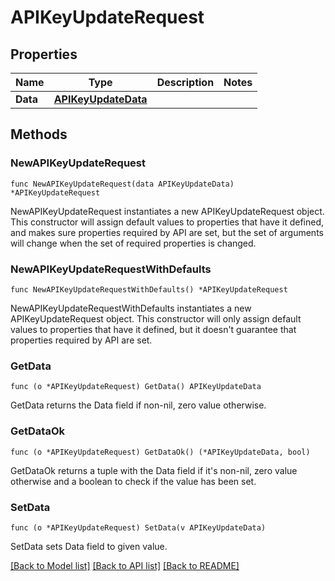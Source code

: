 # APIKeyUpdateRequest

## Properties

Name | Type | Description | Notes
---- | ---- | ----------- | ------
**Data** | [**APIKeyUpdateData**](APIKeyUpdateData.md) |  | 

## Methods

### NewAPIKeyUpdateRequest

`func NewAPIKeyUpdateRequest(data APIKeyUpdateData) *APIKeyUpdateRequest`

NewAPIKeyUpdateRequest instantiates a new APIKeyUpdateRequest object.
This constructor will assign default values to properties that have it defined,
and makes sure properties required by API are set, but the set of arguments
will change when the set of required properties is changed.

### NewAPIKeyUpdateRequestWithDefaults

`func NewAPIKeyUpdateRequestWithDefaults() *APIKeyUpdateRequest`

NewAPIKeyUpdateRequestWithDefaults instantiates a new APIKeyUpdateRequest object.
This constructor will only assign default values to properties that have it defined,
but it doesn't guarantee that properties required by API are set.

### GetData

`func (o *APIKeyUpdateRequest) GetData() APIKeyUpdateData`

GetData returns the Data field if non-nil, zero value otherwise.

### GetDataOk

`func (o *APIKeyUpdateRequest) GetDataOk() (*APIKeyUpdateData, bool)`

GetDataOk returns a tuple with the Data field if it's non-nil, zero value otherwise
and a boolean to check if the value has been set.

### SetData

`func (o *APIKeyUpdateRequest) SetData(v APIKeyUpdateData)`

SetData sets Data field to given value.



[[Back to Model list]](../README.md#documentation-for-models) [[Back to API list]](../README.md#documentation-for-api-endpoints) [[Back to README]](../README.md)


